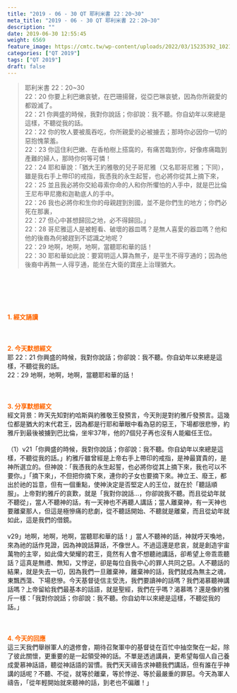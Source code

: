 ```yaml
---
title: "2019 - 06 - 30 QT 耶利米書 22：20~30"
meta_title: "2019 - 06 - 30 QT 耶利米書 22：20~30"
description: ""
date: 2019-06-30 12:55:45
weight: 6569
feature_image: https://cmtc.tw/wp-content/uploads/2022/03/15235392_10211799862337740_180693556567566654_o-1.webp
categories: ["QT 2019"]
tags: ["QT 2019"]
draft: false
---
```


<blockquote>耶利米書 22：20~30<br />
22：20 你要上利巴嫩哀號，在巴珊揚聲，從亞巴琳哀號，因為你所親愛的都毀滅了。<br />
22：21 你興盛的時候，我對你說話；你卻說：我不聽。你自幼年以來總是這樣，不聽從我的話。<br />
22：22 你的牧人要被風吞吃，你所親愛的必被擄去；那時你必因你一切的惡抱愧蒙羞。<br />
22：23 你這住利巴嫩、在香柏樹上搭窩的，有痛苦臨到你，好像疼痛臨到產難的婦人，那時你何等可憐！<br />
22：24 耶和華說：「猶大王約雅敬的兒子哥尼雅（又名耶哥尼雅；下同），雖是我右手上帶印的戒指，我憑我的永生起誓，也必將你從其上摘下來，<br />
22：25 並且我必將你交給尋索你命的人和你所懼怕的人手中，就是巴比倫王尼布甲尼撒和迦勒底人的手中。<br />
22：26 我也必將你和生你的母親趕到別國，並不是你們生的地方；你們必死在那裏，<br />
22：27 但心中甚想歸回之地，必不得歸回。」<br />
22：28 哥尼雅這人是被輕看、破壞的器皿嗎？是無人喜愛的器皿嗎？他和他的後裔為何被趕到不認識之地呢？<br />
22：29 地啊，地啊，地啊，當聽耶和華的話！<br />
22：30 耶和華如此說：要寫明這人算為無子，是平生不得亨通的；因為他後裔中再無一人得亨通，能坐在大衛的寶座上治理猶大。</blockquote><br />
&nbsp;<br />
<br />
&nbsp;<br />
<br />
<span style="color: #ff6600;"><strong>1. </strong><strong>經文誦讀</strong></span><br />
<br />
<span style="color: #ff6600;"><strong> </strong></span><br />
<br />
<span style="color: #ff6600;"><strong>2. 今天默想</strong><strong>經文<br />
</strong></span>耶 22：21 你興盛的時候，我對你說話；你卻說：我不聽。你自幼年以來總是這樣，不聽從我的話。<br />
22：29 地啊，地啊，地啊，當聽耶和華的話！<br />
<br />
&nbsp;<br />
<br />
<span style="color: #ff6600;"><strong>3. 分享默想經文<br />
</strong></span>經文背景：昨天先知對約哈斯與約雅敬王發預言，今天則是對約雅斤發預言。這幾位都是猶大的末代君王，因為都是行耶和華眼中看為惡的惡王，下場都很悲慘，約雅斤到最後被擄到巴比倫，坐牢37年，他的7個兒子再也沒有人能繼任王位。<br />
<br />
（1）v21「你興盛的時候，我對你說話；你卻說：我不聽。你自幼年以來總是這樣，不聽從我的話。」約雅斤雖曾經是上帝右手上帶印的戒指，是神最寶貴的，是神所選立的。但神說：「我憑我的永生起誓，也必將你從其上摘下來，我也可以不要你。」「摘下來」，不但把你摘下來，連你的子女也要摘下來。神立王、廢王，都出於祂的旨意，但有一個重點，使神決定是否堅定人的王位，就在於「聽話順服」。上帝對約雅斤的哀歎，就是「我對你說話…，你卻說我不聽。而且從幼年就不聽從」，當人不聽神的話，有一天神也不再聽人講話；當人離棄神，有一天神也要離棄那人，但這是極慘痛的悲劇，從不聽話開始、不聽就是離棄，而且從幼年就如此，這是我們的借鏡。<br />
<br />
v29」地啊，地啊，地啊，當聽耶和華的話！」當人不聽神的話，神就呼天喚地，來為祂的話作見證，因為神說話算話，不像世人。不過這還是悲哀，就是創造宇宙萬物的主宰，如此偉大榮耀的君王，竟然有人會不想聽祂講話，卻希望上帝乖乖聽話？這真是無禮、無知，又悖逆，卻是每位自我中心的罪人共同之惡。人不聽話的結果，就是失去一切，因為我們一旦離棄神，離棄神的話，我們就成為無主之魂，東飄西蕩、下場悲慘。今天基督徒信主受洗，我們要讀神的話嗎？我們渴慕聽神講話嗎？上帝留給我們最基本的話語，就是聖經，我們在乎嗎？渴慕嗎？還是像約雅斤一樣：「我對你說話；你卻說：我不聽。你自幼年以來總是這樣，不聽從我的話。」<br />
<br />
&nbsp;<br />
<br />
<span style="color: #ff6600;"><strong>4. 今天的回應<br />
</strong></span>這三天我們舉辦軍人的退修會，期待召聚軍中的基督徒在百忙中抽空聚在一起，除了彼此關懷，更重要的是一起領受神的話。不單是透過講員，更希望每個人自己養成愛慕神話語，聽從神話語的習慣。我們天天禱告求神聽我們講話，但有誰在乎神講的話呢？不聽、不從，就等於離棄，等於悖逆、等於最嚴重的罪惡。今天為軍人禱告，「從年輕開始就來聽神的話，到老也不偏離！」
        